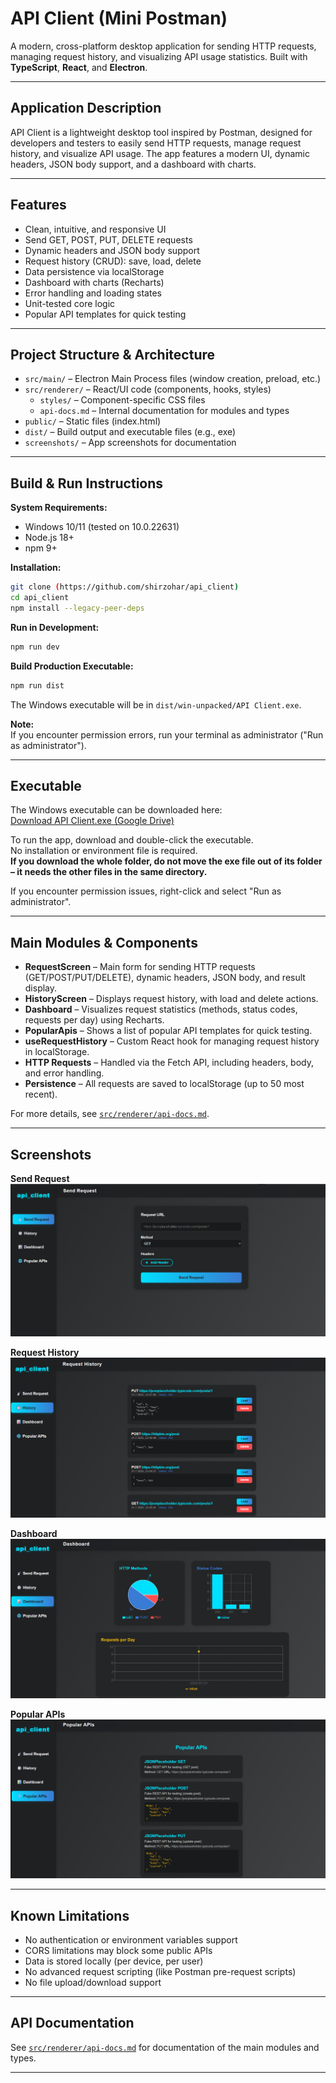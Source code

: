 # API Client (Mini Postman)

A modern, cross-platform desktop application for sending HTTP requests, managing request history, and visualizing API usage statistics. Built with **TypeScript**, **React**, and **Electron**.

---

## Application Description
API Client is a lightweight desktop tool inspired by Postman, designed for developers and testers to easily send HTTP requests, manage request history, and visualize API usage. The app features a modern UI, dynamic headers, JSON body support, and a dashboard with charts.

---

## Features
- Clean, intuitive, and responsive UI
- Send GET, POST, PUT, DELETE requests
- Dynamic headers and JSON body support
- Request history (CRUD): save, load, delete
- Data persistence via localStorage
- Dashboard with charts (Recharts)
- Error handling and loading states
- Unit-tested core logic
- Popular API templates for quick testing

---

## Project Structure & Architecture

- `src/main/` – Electron Main Process files (window creation, preload, etc.)
- `src/renderer/` – React/UI code (components, hooks, styles)
  - `styles/` – Component-specific CSS files
  - `api-docs.md` – Internal documentation for modules and types
- `public/` – Static files (index.html)
- `dist/` – Build output and executable files (e.g., exe)
- `screenshots/` – App screenshots for documentation

---

## Build & Run Instructions

**System Requirements:**  
- Windows 10/11 (tested on 10.0.22631)  
- Node.js 18+  
- npm 9+

**Installation:**
```bash
git clone (https://github.com/shirzohar/api_client)
cd api_client
npm install --legacy-peer-deps
```

**Run in Development:**
```bash
npm run dev
```

**Build Production Executable:**
```bash
npm run dist
```
The Windows executable will be in `dist/win-unpacked/API Client.exe`.

**Note:**  
If you encounter permission errors, run your terminal as administrator ("Run as administrator").

---

## Executable

The Windows executable can be downloaded here:  
[Download API Client.exe (Google Drive)](https://drive.google.com/drive/folders/1D0eME2_44Bhx7p-PaEYamLhIPCIOcGW6?usp=drive_link)

To run the app, download and double-click the executable.  
No installation or environment file is required.  
**If you download the whole folder, do not move the exe file out of its folder – it needs the other files in the same directory.**

If you encounter permission issues, right-click and select "Run as administrator".

---

## Main Modules & Components

- **RequestScreen** – Main form for sending HTTP requests (GET/POST/PUT/DELETE), dynamic headers, JSON body, and result display.
- **HistoryScreen** – Displays request history, with load and delete actions.
- **Dashboard** – Visualizes request statistics (methods, status codes, requests per day) using Recharts.
- **PopularApis** – Shows a list of popular API templates for quick testing.
- **useRequestHistory** – Custom React hook for managing request history in localStorage.
- **HTTP Requests** – Handled via the Fetch API, including headers, body, and error handling.
- **Persistence** – All requests are saved to localStorage (up to 50 most recent).

For more details, see [`src/renderer/api-docs.md`](src/renderer/api-docs.md).

---

## Screenshots

**Send Request**
![Send Request](./screenshots/send-request.png)

**Request History**
![Request History](./screenshots/history.png)

**Dashboard**
![Dashboard](./screenshots/dashboard.png)

**Popular APIs**
![Popular APIs](./screenshots/popular-apis.png)

---

## Known Limitations
- No authentication or environment variables support
- CORS limitations may block some public APIs
- Data is stored locally (per device, per user)
- No advanced request scripting (like Postman pre-request scripts)
- No file upload/download support

---

## API Documentation
See [`src/renderer/api-docs.md`](src/renderer/api-docs.md) for documentation of the main modules and types.

---



